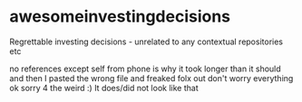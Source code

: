 # awesomeinvestingdecisions
Regrettable investing decisions - unrelated to any contextual repositories etc

no references except self from phone is why it took longer than it should and then I pasted the wrong file and freaked folx out  don't worry everything ok sorry 4 the weird :)
It does/did not look like that 
